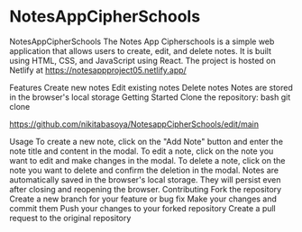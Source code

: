 # NotesAppCipherSchools
NotesAppCipherSchools
The Notes App Cipherschools is a simple web application that allows users to create, edit, and delete notes. It is built using HTML, CSS, and JavaScript using React. The project is hosted on Netlify at https://notesappproject05.netlify.app/

Features
Create new notes Edit existing notes Delete notes Notes are stored in the browser's local storage Getting Started Clone the repository: bash git clone 

https://github.com/nikitabasoya/NotesappCipherSchools/edit/main

Usage
To create a new note, click on the "Add Note" button and enter the note title and content in the modal. To edit a note, click on the note you want to edit and make changes in the modal. To delete a note, click on the note you want to delete and confirm the deletion in the modal. Notes are automatically saved in the browser's local storage. They will persist even after closing and reopening the browser. Contributing Fork the repository Create a new branch for your feature or bug fix Make your changes and commit them Push your changes to your forked repository Create a pull request to the original repository
